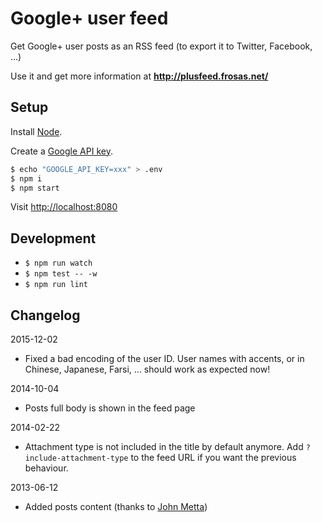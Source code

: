 # Google+ user feed

Get Google+ user posts as an RSS feed (to export it to Twitter, Facebook, ...)

Use it and get more information at **http://plusfeed.frosas.net/**

## Setup

Install [Node](http://nodejs.org/).

Create a [Google API key](https://developers.google.com/+/api/oauth).

```bash
$ echo "GOOGLE_API_KEY=xxx" > .env
$ npm i
$ npm start
```

Visit [http://localhost:8080](http://localhost:8080)

## Development

- `$ npm run watch`
- `$ npm test -- -w`
- `$ npm run lint`

## Changelog

2015-12-02

- Fixed a bad encoding of the user ID. User names with accents, or in Chinese, Japanese, Farsi, ... should work as expected now!

2014-10-04

- Posts full body is shown in the feed page

2014-02-22

- Attachment type is not included in the title by default anymore. Add `?include-attachment-type`
  to the feed URL if you want the previous behaviour.

2013-06-12

- Added posts content (thanks to [John Metta](https://github.com/johnmetta))